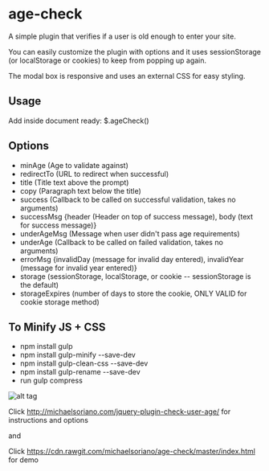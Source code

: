 # age-check

A simple plugin that verifies if a user is old enough to enter your site.

You can easily customize the plugin with options and it uses sessionStorage
(or localStorage or cookies) to keep from popping up again.

The modal box is responsive and uses an external CSS for easy styling.

## Usage

Add inside document ready: $.ageCheck()

## Options

- minAge (Age to validate against)
- redirectTo (URL to redirect when successful)
- title (Title text above the prompt)
- copy (Paragraph text below the title)
- success (Callback to be called on successful validation, takes no arguments)
- successMsg {header (Header on top of success message), body (text for success message)}
- underAgeMsg (Message when user didn't pass age requirements)
- underAge (Callback to be called on failed validation, takes no arguments)
- errorMsg {invalidDay (message for invalid day entered), invalidYear (message for invalid year entered)}
- storage (sessionStorage, localStorage, or cookie -- sessionStorage is the default)
- storageExpires (number of days to store the cookie, ONLY VALID for cookie storage method)

## To Minify JS + CSS

- npm install gulp
- npm install gulp-minify --save-dev
- npm install gulp-clean-css --save-dev
- npm install gulp-rename --save-dev
- run gulp compress

![alt tag](http://cdn.fearlessflyer.com/wp-content/uploads/2015/03/age-check-demo.gif)

Click http://michaelsoriano.com/jquery-plugin-check-user-age/ for instructions and options

and

Click https://cdn.rawgit.com/michaelsoriano/age-check/master/index.html for demo

